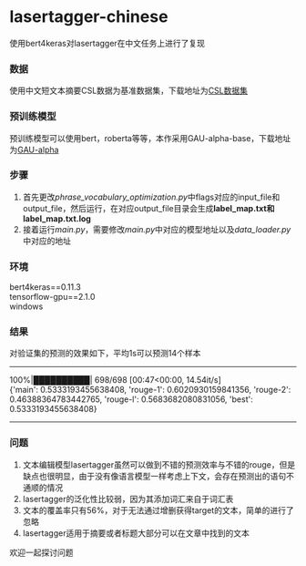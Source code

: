 # lasertagger-chinese


使用bert4keras对lasertagger在中文任务上进行了复现

### 数据
使用中文短文本摘要CSL数据为基准数据集，下载地址为[CSL数据集](https://github.com/CLUEbenchmark/CLGE#1-csl-%E4%B8%AD%E9%95%BF%E6%96%87%E6%9C%AC%E6%91%98%E8%A6%81%E7%94%9F%E6%88%90)

### 预训练模型
预训练模型可以使用bert，roberta等等，本作采用GAU-alpha-base，下载地址为[GAU-alpha](https://github.com/ZhuiyiTechnology/GAU-alpha)

### 步骤
1. 首先更改*phrase_vocabulary_optimization.py*中flags对应的input_file和output_file，然后运行，在对应output_file目录会生成**label_map.txt和label_map.txt.log**
2. 接着运行*main.py*，需要修改*main.py*中对应的模型地址以及*data_loader.py*中对应的地址


### 环境
bert4keras==0.11.3  
tensorflow-gpu==2.1.0  
windows


### 结果
对验证集的预测的效果如下，平均1s可以预测14个样本
***
100%|██████████| 698/698 [00:47<00:00, 14.54it/s]  
{'main': 0.5333193455638408, 'rouge-1': 0.6020930159841356, 'rouge-2': 0.46388364783442765, 'rouge-l': 0.5683682080831056, 'best': 0.5333193455638408}
***


### 问题
1. 文本编辑模型lasertagger虽然可以做到不错的预测效率与不错的rouge，但是缺点也很明显，由于没有像语言模型一样考虑上下文，会存在预测出的语句不通顺的情况
2. lasertagger的泛化性比较弱，因为其添加词汇来自于词汇表  
3. 文本的覆盖率只有56%，对于无法通过增删获得target的文本，简单的进行了忽略
4. lasertagger适用于摘要或者标题大部分可以在文章中找到的文本

欢迎一起探讨问题